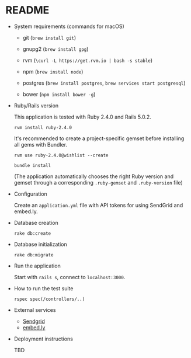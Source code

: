 # README

* System requirements (commands for macOS)

  * git (`brew install git`)

  * gnupg2 (`brew install gpg`)

  * rvm (`\curl -L https://get.rvm.io | bash -s stable`)

  * npm (`brew install node`)

  * postgres (`brew install postgres`, `brew services start postgresql`)

  * bower (`npm install bower -g`)

* Ruby/Rails version

  This application is tested with Ruby 2.4.0 and Rails 5.0.2.

  `rvm install ruby-2.4.0`

  It's recommended to create a project-specific gemset before installing all gems with Bundler.

  `rvm use ruby-2.4.0@wishlist --create`

  `bundle install`

  (The application automatically chooses the right Ruby version and gemset through a corresponding `.ruby-gemset` and `.ruby-version` file)

* Configuration

  Create an `application.yml` file with API tokens for using SendGrid and embed.ly.

* Database creation

  `rake db:create`

* Database initialization

  `rake db:migrate`

* Run the application

  Start with `rails s`, connect to `localhost:3000`.

* How to run the test suite

  `rspec spec(/controllers/..)`

* External services

  * [Sendgrid](http://www.sendgrid.com)
  * [embed.ly](http://embed.ly/)


* Deployment instructions

  TBD
